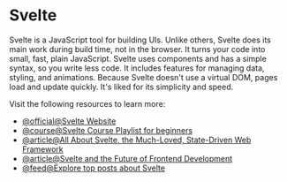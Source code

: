 # Svelte

Svelte is a JavaScript tool for building UIs. Unlike others, Svelte does its main work during build time, not in the browser. It turns your code into small, fast, plain JavaScript. Svelte uses components and has a simple syntax, so you write less code. It includes features for managing data, styling, and animations. Because Svelte doesn't use a virtual DOM, pages load and update quickly. It's liked for its simplicity and speed.

Visit the following resources to learn more:

- [@official@Svelte Website](https://svelte.dev/)
- [@course@Svelte Course Playlist for beginners](https://www.youtube.com/playlist?list=PL4cUxeGkcC9hlbrVO_2QFVqVPhlZmz7tO)
- [@article@All About Svelte, the Much-Loved, State-Driven Web Framework](https://thenewstack.io/all-about-svelte-the-much-loved-state-driven-web-framework/)
- [@article@Svelte and the Future of Frontend Development](https://thenewstack.io/svelte-and-the-future-of-front-end-development/)
- [@feed@Explore top posts about Svelte](https://app.daily.dev/tags/svelte?ref=roadmapsh)
